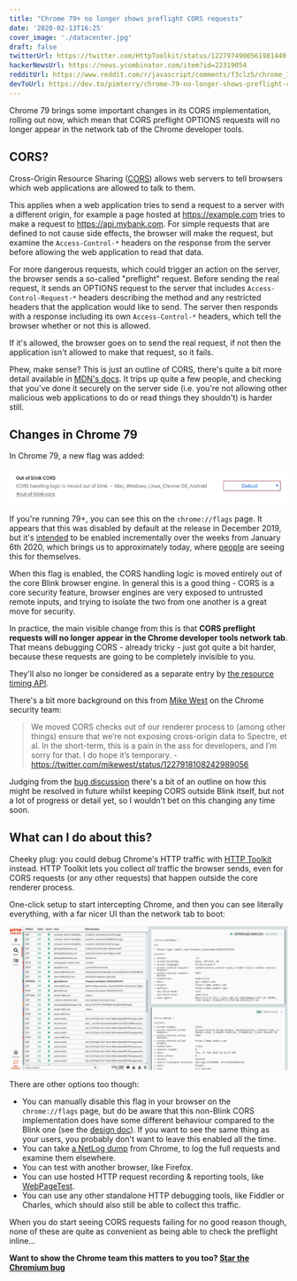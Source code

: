 ```yaml
---
title: "Chrome 79+ no longer shows preflight CORS requests"
date: '2020-02-13T16:25'
cover_image: './datacenter.jpg'
draft: false
twitterUrl: https://twitter.com/HttpToolkit/status/1227974900561981440
hackerNewsUrl: https://news.ycombinator.com/item?id=22319054
redditUrl: https://www.reddit.com/r/javascript/comments/f3clz5/chrome_79_no_longer_shows_preflight_cors_requests/
devToUrl: https://dev.to/pimterry/chrome-79-no-longer-shows-preflight-cors-requests-4k7e
---
```


Chrome 79 brings some important changes in its CORS implementation, rolling out now, which mean that CORS preflight OPTIONS requests will no longer appear in the network tab of the Chrome developer tools.

## CORS?

Cross-Origin Resource Sharing ([CORS](https://developer.mozilla.org/en-US/docs/Web/HTTP/CORS)) allows web servers to tell browsers which web applications are allowed to talk to them.

This applies when a web application tries to send a request to a server with a different origin, for example a page hosted at https://example.com tries to make a request to https://api.mybank.com. For simple requests that are defined to not cause side effects, the browser will make the request, but examine the `Access-Control-*` headers on the response from the server before allowing the web application to read that data.

For more dangerous requests, which could trigger an action on the server, the browser sends a so-called "preflight" request. Before sending the real request, it sends an OPTIONS request to the server that includes `Access-Control-Request-*` headers describing the method and any restricted headers that the application would like to send. The server then responds with a response including its own `Access-Control-*` headers, which tell the browser whether or not this is allowed.

If it's allowed, the browser goes on to send the real request, if not then the application isn't allowed to make that request, so it fails.

Phew, make sense? This is just an outline of CORS, there's quite a bit more detail available in [MDN's docs](https://developer.mozilla.org/en-US/docs/Web/HTTP/CORS). It trips up quite a few people, and checking that you've done it securely on the server side (i.e. you're not allowing other malicious web applications to do or read things they shouldn't) is harder still.

## Changes in Chrome 79

In Chrome 79, a new flag was added:

![The "Out of blink CORS" chrome flag, which moves CORS handling out of blink](./chrome-79-cors.png)

If you're running 79+, you can see this on the `chrome://flags` page. It appears that this was disabled by default at the release in December 2019, but it's [intended](https://dev.chromium.org/Home/loading/oor-cors) to be enabled incrementally over the weeks from January 6th 2020, which brings us to approximately today, where [people](https://twitter.com/__jakub_g/status/1227889797584302080) are seeing this for themselves.

When this flag is enabled, the CORS handling logic is moved entirely out of the core Blink browser engine. In general this is a good thing - CORS is a core security feature, browser engines are very exposed to untrusted remote inputs, and trying to isolate the two from one another is a great move for security.

In practice, the main visible change from this is that **CORS preflight requests will no longer appear in the Chrome developer tools network tab**. That means debugging CORS - already tricky - just got quite a bit harder, because these requests are going to be completely invisible to you.

They'll also no longer be considered as a separate entry by [the resource timing API](https://developer.mozilla.org/en-US/docs/Web/API/Resource_Timing_API/Using_the_Resource_Timing_API).

There's a bit more background on this from [Mike West](https://twitter.com/mikewest/) on the Chrome security team:

> We moved CORS checks out of our renderer process to (among other things) ensure that we’re not exposing cross-origin data to Spectre, et al. In the short-term, this is a pain in the ass for developers, and I’m sorry for that. I do hope it’s temporary.
> \- https://twitter.com/mikewest/status/1227918108242989056

Judging from the [bug discussion](https://bugs.chromium.org/p/chromium/issues/detail?id=941297) there's a bit of an outline on how this might be resolved in future whilst keeping CORS outside Blink itself, but not a lot of progress or detail yet, so I wouldn't bet on this changing any time soon.

## What can I do about this?

Cheeky plug: you could debug Chrome's HTTP traffic with [HTTP Toolkit](https://httptoolkit.tech) instead. HTTP Toolkit lets you collect _all_ traffic the browser sends, even for CORS requests (or any other requests) that happen outside the core renderer process.

One-click setup to start intercepting Chrome, and then you can see literally everything, with a far nicer UI than the network tab to boot:

![The HTTP Toolkit UI](./httptoolkit-cors-screenshot.png)

There are other options too though:

* You can manually disable this flag in your browser on the `chrome://flags` page, but do be aware that this non-Blink CORS implementation does have some different behaviour compared to the Blink one (see the [design doc](https://dev.chromium.org/Home/loading/oor-cors)). If you want to see the same thing as your users, you probably don't want to leave this enabled all the time.
* You can take [a NetLog dump](https://www.chromium.org/for-testers/providing-network-details) from Chrome, to log the full requests and examine them elsewhere.
* You can test with another browser, like Firefox.
* You can use hosted HTTP request recording & reporting tools, like [WebPageTest](https://www.webpagetest.org/).
* You can use any other standalone HTTP debugging tools, like Fiddler or Charles, which should also still be able to collect this traffic.

When you do start seeing CORS requests failing for no good reason though, none of these are quite as convenient as being able to check the preflight inline...

**Want to show the Chrome team this matters to you too? [Star the Chromium bug](https://bugs.chromium.org/p/chromium/issues/detail?id=941297)**